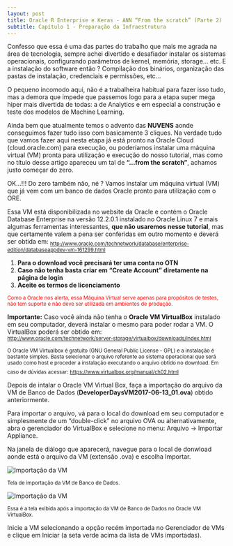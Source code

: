 ```yaml
---
layout: post
title: Oracle R Enterprise e Keras - ANN “From the scratch” (Parte 2)
subtitle: Capítulo 1 - Preparação da Infraestrutura
---
```


Confesso que essa é uma das partes do trabalho que mais me agrada na área de tecnologia, sempre achei divertido e desafiador instalar os sistemas operacionais, configurando parâmetros de kernel, memória, storage... etc. E a instalação do software então ? Compilação dos binários, organização das pastas de instalação, credenciais e permissões, etc...  

O pequeno incomodo aqui, não é a trabalheira habitual para fazer isso tudo, mas a demora que impede que passemos logo para a etapa super mega hiper mais divertida de todas: a de Analytics e em especial a construção e teste dos modelos de Machine Learning.

Ainda bem que atualmente temos o advento das **NUVENS** aonde conseguimos fazer tudo isso com basicamente 3 cliques. Na verdade tudo que vamos fazer aqui nesta etapa já está pronto na Oracle Cloud (cloud.oracle.com) para execução, ou poderíamos instalar uma máquina virtual (VM) pronta para utilização e execução do nosso tutorial, mas como no título desse artigo apareceu um tal de **“...from the scratch”**, achamos justo começar do zero.

OK...!!! Do zero também não, né ? Vamos instalar um máquina virtual (VM) que já vem com um banco de dados Oracle pronto para utilização com o ORE. 

Essa VM está disponibilizada no website da Oracle e contém o Oracle Database Enterprise na versão 12.2.0.1 instalado no Oracle Linux 7 e mais algumas ferramentas interessantes, **que não usaremos nesse tutorial**, mas que certamente valem a pena ser conferidas em outro momento e deverá ser obtida em:
<sub><a href="http://www.oracle.com/technetwork/database/enterprise-edition/databaseappdev-vm-161299.html" target="_blank">http://www.oracle.com/technetwork/database/enterprise-edition/databaseappdev-vm-161299.html</a></sub>

1. **Para o download você precisará ter uma conta no OTN**
2. **Caso não tenha basta criar em “Create Account” diretamente na página de login**
3. **Aceite os termos de licenciamento**

<span style="color:red"><sub>Como a Oracle nos alerta, essa Máquina Virtual serve apenas para propósitos de testes, não tem suporte e não deve ser utilizada em ambientes de produção.</sub></span>

**Importante:**
Caso você ainda não tenha o **Oracle VM VirtualBox** instalado em seu computador, deverá instalar o mesmo para poder rodar a VM. O VirtualBox poderá ser obtido em:  
<sub><a href="http://www.oracle.com/technetwork/server-storage/virtualbox/downloads/index.html" target="_blank">http://www.oracle.com/technetwork/server-storage/virtualbox/downloads/index.html</a></sub>
  
<sub>O Oracle VM Virtualbox é gratuito (GNU General Public License - GPL) e a instalação é bastante simples. Basta selecionar o arquivo referente ao sistema operacional que será usado como host e proceder a instalação executando o arquivo obtido no download. 
Em caso de dúvidas acessar:</sub>
<sub><a href="https://www.virtualbox.org/manual/ch02.html" target="_blank">https://www.virtualbox.org/manual/ch02.html</a></sub>

Depois de intalar o Oracle VM Virtual Box, faça a importação do arquivo da VM de Banco de Dados (**DeveloperDaysVM2017-06-13_01.ova**) obtido anteriormente. 

Para importar o arquivo, vá para o local do download em seu computador e simplesmente de um “double-click” no arquivo OVA ou alternativamente, abra o gerenciador do VirtualBox e selecione no menu: Arquivo -> Importar Appliance.

Na janela de diálogo que aparecerá, navegue para o local de donwload aonde está o arquivo da VM (extensão .ova) e escolha Importar.

![Importação da VM](https://wilson-camargo-jr.github.io/img/impvm.jpg)

<sub>Tela de importação da VM de Banco de Dados.</sub>

![Importação da VM](https://wilson-camargo-jr.github.io/img/impvm2.jpg)

<sub>Essa é a tela exibida após a importação da VM de Banco de Dados no Oracle VM VirtualBox.</sub>

Inicie a VM selecionando a opção recém importada no Gerenciador de VMs e clique em Iniciar (a seta verde acima da lista de VMs importadas).
  
